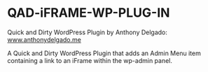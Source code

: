 QAD-iFRAME-WP-PLUG-IN
=====================

Quick and Dirty WordPress Plugin by Anthony Delgado: www.anthonydelgado.me
 
A Quick and Dirty WordPress Plugin that adds an Admin Menu item containing a link to an iFrame within the wp-admin panel. 
